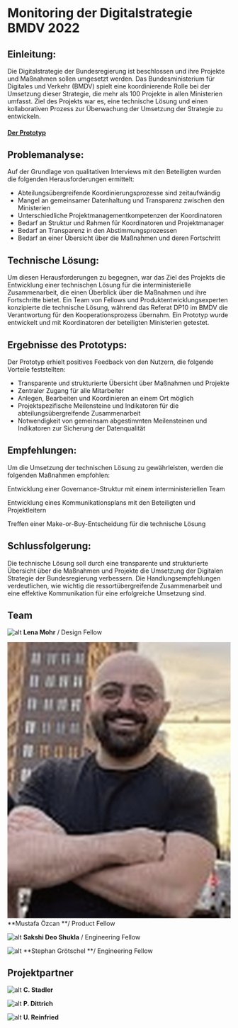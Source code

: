 # Monitoring der Digitalstrategie BMDV 2022


## Einleitung:

Die Digitalstrategie der Bundesregierung ist beschlossen und ihre Projekte und Maßnahmen sollen umgesetzt werden. Das Bundesministerium für Digitales und Verkehr (BMDV) spielt eine koordinierende Rolle bei der Umsetzung dieser Strategie, die mehr als 100 Projekte in allen Ministerien umfasst. Ziel des Projekts war es, eine technische Lösung und einen kollaborativen Prozess zur Überwachung der Umsetzung der Strategie zu entwickeln.

#### [Der Prototyp](https://www.figma.com/file/IoYpBGuxhiMpDiHYNNUc0L/Prototyp?node-id=2%3A1380&t=WSMTKimoVGLMMIPe-0)

## Problemanalyse:

Auf der Grundlage von qualitativen Interviews mit den Beteiligten wurden die folgenden Herausforderungen ermittelt:



* Abteilungsübergreifende Koordinierungsprozesse sind zeitaufwändig
* Mangel an gemeinsamer Datenhaltung und Transparenz zwischen den Ministerien
* Unterschiedliche Projektmanagementkompetenzen der Koordinatoren
* Bedarf an Struktur und Rahmen für Koordinatoren und Projektmanager
* Bedarf an Transparenz in den Abstimmungsprozessen
* Bedarf an einer Übersicht über die Maßnahmen und deren Fortschritt


## Technische Lösung:

Um diesen Herausforderungen zu begegnen, war das Ziel des Projekts die Entwicklung einer technischen Lösung für die interministerielle Zusammenarbeit, die einen Überblick über die Maßnahmen und ihre Fortschritte bietet. Ein Team von Fellows und Produktentwicklungsexperten konzipierte die technische Lösung, während das Referat DP10 im BMDV die Verantwortung für den Kooperationsprozess übernahm. Ein Prototyp wurde entwickelt und mit Koordinatoren der beteiligten Ministerien getestet.


## Ergebnisse des Prototyps:

Der Prototyp erhielt positives Feedback von den Nutzern, die folgende Vorteile feststellten:



* Transparente und strukturierte Übersicht über Maßnahmen und Projekte
* Zentraler Zugang für alle Mitarbeiter
* Anlegen, Bearbeiten und Koordinieren an einem Ort möglich
* Projektspezifische Meilensteine und Indikatoren für die abteilungsübergreifende Zusammenarbeit
* Notwendigkeit von gemeinsam abgestimmten Meilensteinen und Indikatoren zur Sicherung der Datenqualität


## Empfehlungen:

Um die Umsetzung der technischen Lösung zu gewährleisten, werden die folgenden Maßnahmen empfohlen:

Entwicklung einer Governance-Struktur mit einem interministeriellen Team

Entwicklung eines Kommunikationsplans mit den Beteiligten und Projektleitern

Treffen einer Make-or-Buy-Entscheidung für die technische Lösung


## Schlussfolgerung:

Die technische Lösung soll durch eine transparente und strukturierte Übersicht über die Maßnahmen und Projekte die Umsetzung der Digitalen Strategie der Bundesregierung verbessern. Die Handlungsempfehlungen verdeutlichen, wie wichtig die ressortübergreifende Zusammenarbeit und eine effektive Kommunikation für eine erfolgreiche Umsetzung sind.


## Team

![alt](Lena_Mohr__tech4germany_Final.jpg)
**Lena Mohr** / Design Fellow

![alt](Mustafa_Özcan__tech4germany_Final.jpg)
**Mustafa Özcan **/ Product Fellow

![alt](Sakshi_Shukla__tech4germany_Final.jpg)
**Sakshi Deo Shukla** / Engineering Fellow

![alt](BMDV_UReinfried_Final.jpg)
**Stephan Grötschel **/ Engineering Fellow


## Projektpartner

![alt](BMDV_CStadler_Final.jpg)
**C. Stadler**

![alt](BMDV_PDittrich_Final.jpg)
**P. Dittrich**


![alt](BMDV_UReinfried_Final.jpg)
**U. Reinfried**
